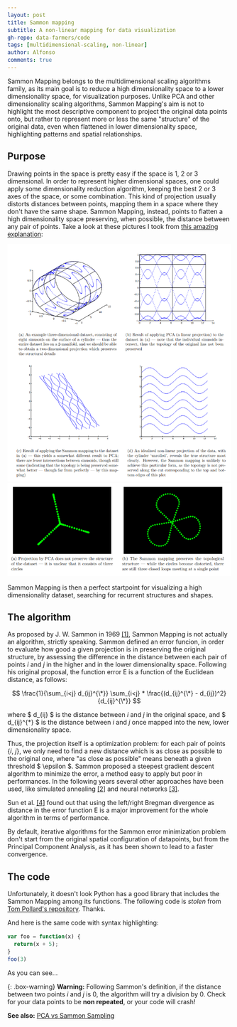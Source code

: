 ```yaml
---
layout: post
title: Sammon mapping
subtitle: A non-linear mapping for data visualization
gh-repo: data-farmers/code
tags: [multidimensional-scaling, non-linear]
author: Alfonso
comments: true
---
```



Sammon Mapping belongs to the multidimensional scaling algorithms family, as its main goal is to reduce a high dimensionality
space to a lower dimensionality space, for visualization purposes. Unlike PCA and other dimensionality scaling algorithms, 
Sammon Mapping's aim is not to highlight the most descriptive component to project the original data points onto, but rather 
to represent more or less the same "structure" of the original data, even when flattened in lower dimensionality space, 
highlighting patterns and spatial relationships.

## Purpose

Drawing points in the space is pretty easy if the space is 1, 2 or 3 dimensional. In order to represent higher dimensional spaces, 
one could apply some dimensionality reduction algorithm, keeping the best 2 or 3 axes of the space, or some combination.
This kind of projection usually distorts distances between points, mapping them in a space where they don't have the same shape.
Sammon Mapping, instead, points to flatten a high dimensionality space preserving, when possible, the distance between any pair of points.
Take a look at these pictures I took from [this amazing explanation](http://homepages.inf.ed.ac.uk/rbf/CVonline/LOCAL_COPIES/AV0910/henderson.pdf): 

![Sammon1](img/sammon/sammon1.png)
![Sammon2](img/sammon/sammon2.png)

Sammon Mapping is then a perfect startpoint for visualizing a high dimensionality dataset, searching for recurrent structures and shapes.

## The algorithm

As proposed by J. W. Sammon in 1969 [[1]](https://dl.acm.org/citation.cfm?id=1310727), Sammon Mapping is not actually an algorithm, strictly speaking. Sammon defined an error funcion,
in order to evaluate how good a given projection is in preserving the original structure, by assessing the difference in the distance between each pair of points
_i_ and _j_ in the higher and in the lower dimensionality space. Following his original proposal, the function error E is a function of the
Euclidean distance, as follows:

$$ \frac{1}{\sum_{i<j} d_{ij}^{\*}} \sum_{i<j} * \frac{(d_{ij}^{\*} - d_{ij})^2}{d_{ij}^{\*}} $$

where $ d_{ij} $ is the distance between _i_ and _j_ in the original space, and $ d_{ij}^{\*} $ is the distance between _i_ and _j_ once mapped into the new, lower dimensionality space.

Thus, the projection itself is a optimization problem: for each pair of points {_i_, _j_}, we only need to find a new distance which is as close as possible to the original one,
where "as close as possible" means beneath a given threshold $ \epsilon $.
Sammon proposed a steepest gradient descent algorithm to minimize the error, a method easy to apply but poor in performances.
In the following years several other approaches have been used, like simulated annealing [[2]](http://citeseerx.ist.psu.edu/viewdoc/download?doi=10.1.1.48.5626&rep=rep1&type=pdf) and neural networks [[3]](https://link.springer.com/chapter/10.1007/978-3-540-71629-7_21). 

Sun et al. [[4]](https://www.sciencedirect.com/science/article/pii/S0020025511005561?via%3Dihub) found out that using the left/right Bregman divergence as distance in the error function E is a major improvement for the whole algorithm in terms of performance.

By default, iterative algorithms for the Sammon error minimization problem don't start from the original spatial configuration of datapoints, but from the Principal Component Analysis, as it has been shown to lead to a faster convergence.


## The code

Unfortunately, it doesn't look Python has a good library that includes the Sammon Mapping among its functions.
The following code is _stolen_ from [Tom Pollard's repository](https://github.com/tompollard/sammon). Thanks.



And here is the same code with syntax highlighting:

```javascript
var foo = function(x) {
  return(x + 5);
}
foo(3)
```

As you can see...

{: .box-warning}
**Warning:** Following Sammon's definition, if the distance between two points _i_ and _j_ is 0, the algorithm will try a division by 0.
Check for your data points to be **non repeated**, or your code will crash!

**See also:** [PCA vs Sammon Sampling](http://hisee.sourceforge.net/Examples/Boquet.html)


